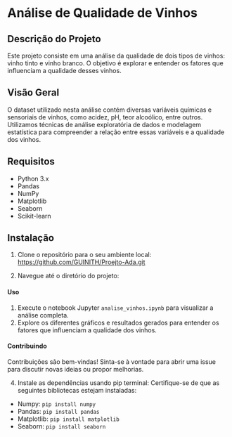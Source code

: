 # Análise de Qualidade de Vinhos

## Descrição do Projeto
Este projeto consiste em uma análise da qualidade de dois tipos de vinhos: vinho tinto e vinho branco. O objetivo é explorar e entender os fatores que influenciam a qualidade desses vinhos.

## Visão Geral
O dataset utilizado nesta análise contém diversas variáveis químicas e sensoriais de vinhos, como acidez, pH, teor alcoólico, entre outros. Utilizamos técnicas de análise exploratória de dados e modelagem estatística para compreender a relação entre essas variáveis e a qualidade dos vinhos.

## Requisitos
- Python 3.x
- Pandas
- NumPy
- Matplotlib
- Seaborn
- Scikit-learn

## Instalação
1. Clone o repositório para o seu ambiente local:
   https://github.com/GUINITH/Proejto-Ada.git
   
   
2. Navegue até o diretório do projeto:

   
#### Uso
1. Execute o notebook Jupyter `analise_vinhos.ipynb` para visualizar a análise completa.
2. Explore os diferentes gráficos e resultados gerados para entender os fatores que influenciam a qualidade dos vinhos.

#### Contribuindo
Contribuições são bem-vindas! Sinta-se à vontade para abrir uma issue para discutir novas ideias ou propor melhorias.


4. Instale as dependências usando pip terminal:
Certifique-se de que as seguintes bibliotecas estejam instaladas:
- Numpy: `pip install numpy`
- Pandas: `pip install pandas`
- Matplotlib: `pip install matplotlib`
- Seaborn: `pip install seaborn`

